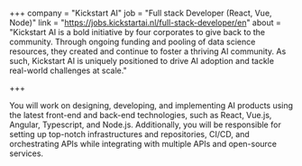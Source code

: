 +++
company = "Kickstart AI"
job = "Full stack Developer (React, Vue, Node)"
link = "https://jobs.kickstartai.nl/full-stack-developer/en"
about = "Kickstart AI is a bold initiative by four corporates to give back to the community. Through ongoing funding and pooling of data science resources, they created and continue to foster a thriving AI community. As such, Kickstart AI is uniquely positioned to drive AI adoption and tackle real-world challenges at scale."

+++

You will work on designing, developing, and implementing AI products using the latest front-end 
and back-end technologies, such as React, Vue.js, Angular, Typescript, and Node.js. Additionally, you will be responsible for setting up top-notch infrastructures and repositories, CI/CD, and orchestrating APIs while integrating with multiple APIs and open-source services.